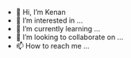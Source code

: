 - 👋 Hi, I’m Kenan
- 👀 I’m interested in ...
- 🌱 I’m currently learning ...
- 💞️ I’m looking to collaborate on ...
- 📫 How to reach me ...

<!---
Airtura/Airtura is a ✨ special ✨ repository because its `README.md` (this file) appears on your GitHub profile.
You can click the Preview link to take a look at your changes.
--->
